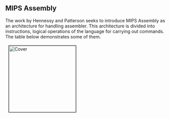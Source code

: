 
## MIPS Assembly
The work by Hennessy and Patterson seeks to introduce MIPS Assembly as an architecture for handling assembler.
This architecture is divided into instructions, logical operations of the language for carrying out commands. The table below demonstrates some of them.


<img src = "https://user-images.githubusercontent.com/91018438/218798829-926b605a-05c3-41eb-9b62-8f4bff5c3800.png" alt = "Cover" width="210" align="left" hspace="10" vspace="5" style="border: 0.8px solid black;">